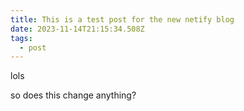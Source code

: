 ```yaml
---
title: This is a test post for the new netify blog
date: 2023-11-14T21:15:34.508Z
tags:
  - post
---
```

l﻿ols

s﻿o does this change anything?